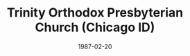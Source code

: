 ---
date: &id001 1987-02-20
end_date: null
location:
  address: null
  city: Chicago
  state: ID
minister:
- end: 1992-01-01
  name: James Garretson
  start: 1988-01-01
  type: Pastor
ministers:
- James Garretson
name: Trinity Orthodox Presbyterian Church
names:
- end: 1996-03-15
  name: Trinity Orthodox Presbyterian Church
  start: 1987-02-20
origination_date: *id001
raw_data: 'ID

  Chicago

  Trinity Orthodox Presbyterian Church  (February 20, 1987-March 15, 1996)

  Pastor: James Garretson, 1988-92

  '
received_from: null
states:
- ID
status:
  active: false
  end_date: 1996-03-15
  reason: null
  received_from: null
  withdrawal_to: null
title: Trinity Orthodox Presbyterian Church (Chicago ID)
year_established:
- 1987

---